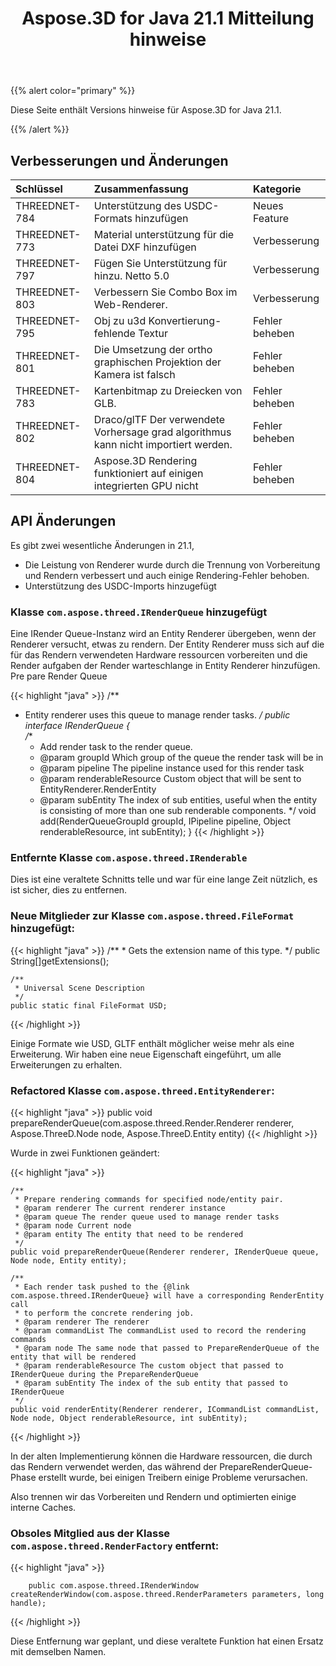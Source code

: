 ﻿---
title: Aspose.3D for Java 21.1 Mitteilung hinweise
type: docs
weight: 12
url: /de/java/aspose-3d-for-java-21-1-release-notes/
---
{{% alert color="primary" %}}

Diese Seite enthält Versions hinweise für Aspose.3D for Java 21.1.

{{% /alert %}}
## **Verbesserungen und Änderungen**

|**Schlüssel**|**Zusammenfassung**|**Kategorie**|
|:- |:- |:- |
|THREEDNET-784 |Unterstützung des USDC-Formats hinzufügen|Neues Feature|
|THREEDNET-773 |Material unterstützung für die Datei DXF hinzufügen|Verbesserung|
|THREEDNET-797 |Fügen Sie Unterstützung für hinzu. Netto 5.0|Verbesserung|
|THREEDNET-803 |Verbessern Sie Combo Box im Web-Renderer.|Verbesserung|
|THREEDNET-795 |Obj zu u3d Konvertierung-fehlende Textur|Fehler beheben|
|THREEDNET-801 |Die Umsetzung der ortho graphischen Projektion der Kamera ist falsch|Fehler beheben|
|THREEDNET-783 |Kartenbitmap zu Dreiecken von GLB.|Fehler beheben|
|THREEDNET-802 |Draco/glTF Der verwendete Vorhersage grad algorithmus kann nicht importiert werden.|Fehler beheben|
|THREEDNET-804 |Aspose.3D Rendering funktioniert auf einigen integrierten GPU nicht|Fehler beheben|



## API Änderungen ##

Es gibt zwei wesentliche Änderungen in 21.1,

* Die Leistung von Renderer wurde durch die Trennung von Vorbereitung und Rendern verbessert und auch einige Rendering-Fehler behoben.
* Unterstützung des USDC-Imports hinzugefügt

### Klasse `com.aspose.threed.IRenderQueue` hinzugefügt

Eine IRender Queue-Instanz wird an Entity Renderer übergeben, wenn der Renderer versucht, etwas zu rendern. Der Entity Renderer muss sich auf die für das Rendern verwendeten Hardware ressourcen vorbereiten und die Render aufgaben der Render warteschlange in Entity Renderer hinzufügen. Pre pare Render Queue


{{< highlight "java" >}}
/**
 * Entity renderer uses this queue to manage render tasks.
 */
public interface IRenderQueue
{    
    /**
     * Add render task to the render queue.
     * @param groupId Which group of the queue the render task will be in
     * @param pipeline The pipeline instance used for this render task
     * @param renderableResource Custom object that will be sent to EntityRenderer.RenderEntity
     * @param subEntity The index of sub entities, useful when the entity is consisting of more than one sub renderable components.
     */
    void add(RenderQueueGroupId groupId, IPipeline pipeline, Object renderableResource, int subEntity);
}
{{< /highlight >}}



### Entfernte Klasse `com.aspose.threed.IRenderable`

Dies ist eine veraltete Schnitts telle und war für eine lange Zeit nützlich, es ist sicher, dies zu entfernen.


### Neue Mitglieder zur Klasse `com.aspose.threed.FileFormat` hinzugefügt:

{{< highlight "java" >}}
    /**
     * Gets the extension name of this type.
     */
    public String[]getExtensions();

    /**
     * Universal Scene Description
     */
    public static final FileFormat USD;

{{< /highlight >}}

Einige Formate wie USD, GLTF enthält möglicher weise mehr als eine Erweiterung. Wir haben eine neue Eigenschaft eingeführt, um alle Erweiterungen zu erhalten.


### Refactored Klasse `com.aspose.threed.EntityRenderer`:

{{< highlight "java" >}}
        public void prepareRenderQueue(com.aspose.threed.Render.Renderer renderer, Aspose.ThreeD.Node node, Aspose.ThreeD.Entity entity)
{{< /highlight >}}

Wurde in zwei Funktionen geändert:

{{< highlight "java" >}}

    /**
     * Prepare rendering commands for specified node/entity pair.
     * @param renderer The current renderer instance
     * @param queue The render queue used to manage render tasks
     * @param node Current node
     * @param entity The entity that need to be rendered
     */
    public void prepareRenderQueue(Renderer renderer, IRenderQueue queue, Node node, Entity entity);
    
    /**
     * Each render task pushed to the {@link com.aspose.threed.IRenderQueue} will have a corresponding RenderEntity call
     * to perform the concrete rendering job.
     * @param renderer The renderer
     * @param commandList The commandList used to record the rendering commands
     * @param node The same node that passed to PrepareRenderQueue of the entity that will be rendered
     * @param renderableResource The custom object that passed to IRenderQueue during the PrepareRenderQueue
     * @param subEntity The index of the sub entity that passed to IRenderQueue
     */
    public void renderEntity(Renderer renderer, ICommandList commandList, Node node, Object renderableResource, int subEntity);
{{< /highlight >}}

In der alten Implementierung können die Hardware ressourcen, die durch das Rendern verwendet werden, das während der PrepareRenderQueue-Phase erstellt wurde, bei einigen Treibern einige Probleme verursachen.

Also trennen wir das Vorbereiten und Rendern und optimierten einige interne Caches.


### Obsoles Mitglied aus der Klasse `com.aspose.threed.RenderFactory` entfernt:


{{< highlight "java" >}}

        public com.aspose.threed.IRenderWindow createRenderWindow(com.aspose.threed.RenderParameters parameters, long handle);

{{< /highlight >}}

Diese Entfernung war geplant, und diese veraltete Funktion hat einen Ersatz mit demselben Namen.

